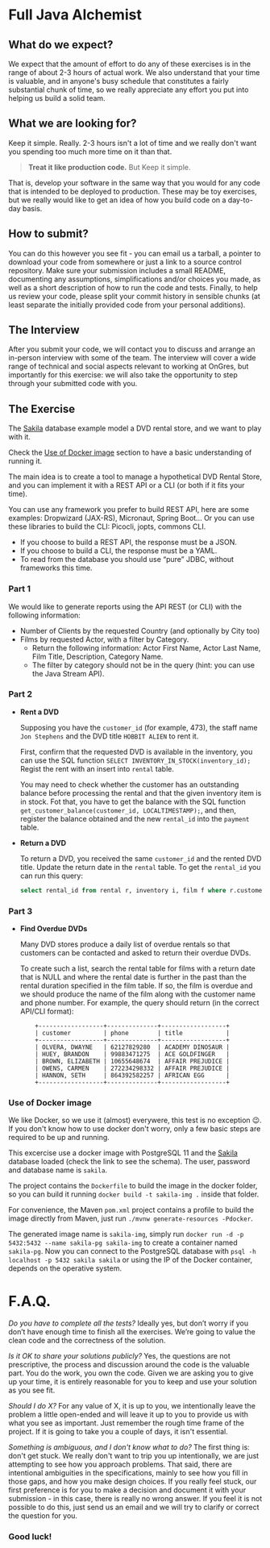 # Full Java Alchemist

## What do we expect?
We expect that the amount of effort to do any of these exercises is in the range of about 2-3 hours of actual work. We also understand that your time is valuable, and in anyone's busy schedule that constitutes a fairly substantial chunk of time, so we really appreciate any effort you put into helping us build a solid team.

## What we are looking for?
Keep it simple. Really. 2-3 hours isn't a lot of time and we really don't want you spending too much more time on it than that.

> **Treat it like production code.** But Keep it simple.

That is, develop your software in the same way that you would for any code that is intended to be deployed to production. These may be toy exercises, but we really would like to get an idea of how you build code on a day-to-day basis.

## How to submit?
You can do this however you see fit - you can email us a tarball, a pointer to download your code from somewhere or just a link to a source control repository. Make sure your submission includes a small README, documenting any assumptions, simplifications and/or choices you made, as well as a short description of how to run the code and tests. Finally, to help us review your code, please split your commit history in sensible chunks (at least separate the initially provided code from your personal additions).

## The Interview
After you submit your code, we will contact you to discuss and arrange an in-person interview with some of the team. The interview will cover a wide range of technical and social aspects relevant to working at OnGres, but importantly for this exercise: we will also take the opportunity to step through your submitted code with you.

## The Exercise
The [Sakila](https://www.jooq.org/sakila) database example model a DVD rental store, and we want to play with it.

Check the [Use of Docker image](#use-of-docker-image) section to have a basic understanding of running it.

The main idea is to create a tool to manage a hypothetical DVD Rental Store, and you can implement it with a REST API or a CLI (or both if it fits your time).

You can use any framework you prefer to build REST API, here are some examples: Dropwizard (JAX-RS), Micronaut, Spring Boot... Or you can use these libraries to build the CLI: Picocli, jopts, commons CLI.

* If you choose to build a REST API, the response must be a JSON.
* If you choose to build a CLI, the response must be a YAML.
* To read from the database you should use “pure” JDBC, without frameworks this time.

### Part 1
We would like to generate reports using the API REST (or CLI) with the following information:

  * Number of Clients by the requested Country (and optionally by City too)
  * Films by requested Actor, with a filter by Category.
    * Return the following information:  Actor First Name, Actor Last Name, Film Title, Description, Category Name. 
    * The filter by category should not be in the query (hint: you can use the Java Stream API).


### Part 2 
- **Rent a DVD**

    Supposing you have the `customer_id` (for example, 473), the staff name `Jon Stephens` and the DVD title `HOBBIT ALIEN` to rent it. 

    First, confirm that the requested DVD is available in the inventory, you can use the SQL function `SELECT INVENTORY_IN_STOCK(inventory_id);`
    Regist the rent with an insert into `rental` table. 
    
    You may need to check whether the customer has an outstanding balance before processing the rental and that the given inventory item is in stock. Fot that, you have to get the balance with the SQL function `get_customer_balance(customer_id, LOCALTIMESTAMP);`, and then, register the balance obtained and the new `rental_id` into the `payment` table.

- **Return a DVD**

    To return a DVD, you received the same `customer_id` and the rented DVD title. 
    Update the return date in the `rental` table. To get the `rental_id` you can run this query: 

    ```SQL
    select rental_id from rental r, inventory i, film f where r.customer_id = 473 and r.inventory_id = i.inventory_id and i.film_id = f.film_id and f.film_id = 418;
    ```

### Part 3

- **Find Overdue DVDs**

    Many DVD stores produce a daily list of overdue rentals so that customers can be contacted and asked to return their overdue DVDs.

    To create such a list, search the rental table for films with a return date that is NULL and where the rental date is further in the past than the rental duration specified in the film table. If so, the film is overdue and we should produce the name of the film along with the customer name and phone number. For example, the query should return (in the correct API/CLI format):

    ```
        +------------------+--------------+------------------+
        | customer         | phone        | title            |
        +------------------+--------------+------------------+
        | OLVERA, DWAYNE   | 62127829280  | ACADEMY DINOSAUR |
        | HUEY, BRANDON    | 99883471275  | ACE GOLDFINGER   |
        | BROWN, ELIZABETH | 10655648674  | AFFAIR PREJUDICE |
        | OWENS, CARMEN    | 272234298332 | AFFAIR PREJUDICE |
        | HANNON, SETH     | 864392582257 | AFRICAN EGG      |
        +------------------+--------------+------------------+
    ```

### Use of Docker image
We like Docker, so we use it (almost) everywere, this test is no exception :wink:. If you don't know how to use docker don't worry, only a few basic steps are required to be up and running.

This excercise use a docker image with PostgreSQL 11 and the [Sakila](https://www.jooq.org/sakila) database loaded (check the link to see the schema). The user, password and database name is `sakila`.

The project contains the `Dockerfile` to build the image in the docker folder, so you can build it running `docker build -t sakila-img .` inside that folder.

For convenience, the Maven `pom.xml` project contains a profile to build the image directly from Maven, just run `./mvnw generate-resources -Pdocker`.

The generated image name is `sakila-img`, simply run `docker run -d -p 5432:5432 --name sakila-pg sakila-img` to create a container named `sakila-pg`.
Now you can connect to the PostgreSQL database with `psql -h localhost -p 5432 sakila sakila` or using the IP of the Docker container, depends on the operative system. 


# F.A.Q.

*Do you have to complete all the tests?* Ideally yes, but don’t worry if you don’t have enough time to finish all the exercises. We’re going to value the clean code and the correctness of the solution.

*Is it OK to share your solutions publicly?* Yes, the questions are not prescriptive, the process and discussion around the code is the valuable part. You do the work, you own the code. Given we are asking you to give up your time, it is entirely reasonable for you to keep and use your solution as you see fit.

*Should I do X?* For any value of X, it is up to you, we intentionally leave the problem a little open-ended and will leave it up to you to provide us with what you see as important. Just remember the rough time frame of the project. If it is going to take you a couple of days, it isn't essential.

*Something is ambiguous, and I don't know what to do?* The first thing is: don't get stuck. We really don't want to trip you up intentionally, we are just attempting to see how you approach problems. That said, there are intentional ambiguities in the specifications, mainly to see how you fill in those gaps, and how you make design choices. If you really feel stuck, our first preference is for you to make a decision and document it with your submission - in this case, there is really no wrong answer. If you feel it is not possible to do this, just send us an email and we will try to clarify or correct the question for you.

### **Good luck!**
